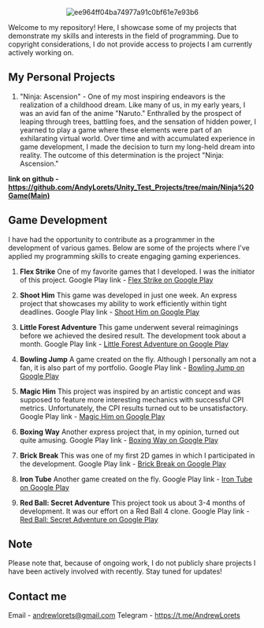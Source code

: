 <p align="center">
     <img src="https://i.ibb.co/cD1MqMj/ee964ff04ba74977a91c0bf61e7e93b6.png" alt="ee964ff04ba74977a91c0bf61e7e93b6" border="0"></a>
</p>

Welcome to my repository! Here, I showcase some of my projects that demonstrate my skills and interests in the field of programming. Due to copyright considerations, I do not provide access to projects I am currently actively working on.

## My Personal Projects

1. "Ninja: Ascension" - One of my most inspiring endeavors is the realization of a childhood dream. Like many of us, in my early years, I was an avid fan of the anime "Naruto." Enthralled by the prospect of leaping through trees, battling foes, and the sensation of hidden power, I yearned to play a game where these elements were part of an exhilarating virtual world. Over time and with accumulated experience in game development, I made the decision to turn my long-held dream into reality. The outcome of this determination is the project "Ninja: Ascension."

**link on github - https://github.com/AndyLorets/Unity_Test_Projects/tree/main/Ninja%20Game(Main)**

## Game Development

I have had the opportunity to contribute as a programmer in the development of various games. Below are some of the projects where I've applied my programming skills to create engaging gaming experiences.

1. **Flex Strike**
   One of my favorite games that I developed. I was the initiator of this project. Google Play link - [Flex Strike on Google Play](https://play.google.com/store/apps/details?id=com.Pixapp.FlexStrike)

2. **Shoot Him**
   This game was developed in just one week. An express project that showcases my ability to work efficiently within tight deadlines. Google Play link - [Shoot Him on Google Play](https://play.google.com/store/apps/details?id=com.PixApp.ShootHim)

3. **Little Forest Adventure**
   This game underwent several reimaginings before we achieved the desired result. The development took about a month. Google Play link - [Little Forest Adventure on Google Play](https://play.google.com/store/apps/details?id=com.PixappGames.LittleForestAdvanture)

4. **Bowling Jump**
   A game created on the fly. Although I personally am not a fan, it is also part of my portfolio. Google Play link - [Bowling Jump on Google Play](https://play.google.com/store/apps/details?id=com.Pixapp.BowlingJump)

5. **Magic Him**
   This project was inspired by an artistic concept and was supposed to feature more interesting mechanics with successful CPI metrics. Unfortunately, the CPI results turned out to be unsatisfactory. Google Play link - [Magic Him on Google Play](https://play.google.com/store/apps/details?id=com.Pixapp.MagicHim)

6. **Boxing Way**
   Another express project that, in my opinion, turned out quite amusing. Google Play link - [Boxing Way on Google Play](https://play.google.com/store/apps/details?id=com.Pixapp.PunchHim)

7. **Brick Break**
   This was one of my first 2D games in which I participated in the development. Google Play link - [Brick Break on Google Play](https://play.google.com/store/apps/details?id=com.Pixapp.BrickBreak)

8. **Iron Tube**
   Another game created on the fly. Google Play link - [Iron Tube on Google Play](https://play.google.com/store/apps/details?id=com.Pixapp.IronTube)

9. **Red Ball: Secret Adventure**
   This project took us about 3-4 months of development. It was our effort on a Red Ball 4 clone. Google Play link - [Red Ball: Secret Adventure on Google Play](https://play.google.com/store/apps/details?id=com.herocraft.game.free.red.hero.ball.bounce.jump)

## Note

Please note that, because of ongoing work, I do not publicly share projects I have been actively involved with recently. Stay tuned for updates!

## Contact me

Email - andrewlorets@gmail.com
Telegram - https://t.me/AndrewLorets
